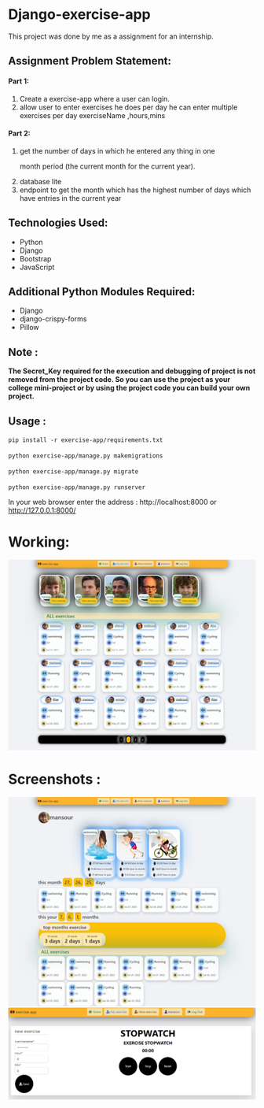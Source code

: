 # Django-exercise-app      

This project was done by me as a assignment for an internship.

<h2>Assignment Problem Statement:</h2>

<h4>Part 1:</h4>
<ol>
    <li>Create a exercise-app where a user can login.</li>
    <li>allow user to enter exercises he does per day he can enter multiple exercises per day exerciseName ,hours,mins </li>
</ol>

<h4>Part 2:</h4>
<ol>
     <li>get the number of days in which he entered any thing in one

month period (the current month for the current year).</li>
     <li>database lite</li>
     <li>endpoint to get the month which has the highest number of days which have entries in the current year</li>
</ol>
    
<h2>Technologies Used:</h2>
<ul>
    <li>Python</li>
    <li>Django</li>
    <li>Bootstrap</li>
    <li>JavaScript</li>
</ul>
    
<h2>Additional Python Modules Required:</h2>
<ul>
    <li>Django</li>
    <li>django-crispy-forms</li>
    <li>Pillow</li>
</ul>
  
<h2>Note :</h2>

<b>The Secret_Key required for the execution and debugging of project is not removed from the project code. So you can use the project as your college mini-project or by using the project code you can build your own project.</b>

<h2>Usage :</h2>

    pip install -r exercise-app/requirements.txt

    python exercise-app/manage.py makemigrations

    python exercise-app/manage.py migrate

    python exercise-app/manage.py runserver
    
   In your web browser enter the address : http://localhost:8000 or http://127.0.0.1:8000/

# Working:
<img src="https://raw.githubusercontent.com/AhmedAzzam2/exercise-app/main/screenshot/1.png" >

# Screenshots : 
<img src="https://raw.githubusercontent.com/AhmedAzzam2/exercise-app/main/screenshot/2.png"  >
<img src="https://raw.githubusercontent.com/AhmedAzzam2/exercise-app/main/screenshot/3.png"  >


